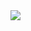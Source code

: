 <div>
  <img align="center" src="https://github-readme-stats.vercel.app/api/top-langs/?username=wildpastry&layout=compact&title_color=c9d1c9&text_color=8b949e&bg_color=00000000&border_color=30363d&langs_count=6&card_width=400" />
</div>
